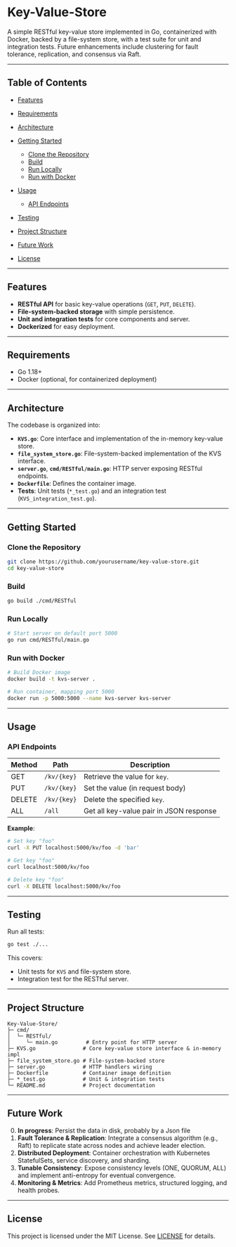 # Key-Value-Store

A simple RESTful key-value store implemented in Go, containerized with Docker, backed by a file-system store, with a test suite for unit and integration tests. Future enhancements include clustering for fault tolerance, replication, and consensus via Raft.

---

## Table of Contents

* [Features](#features)
* [Requirements](#requirements)
* [Architecture](#architecture)
* [Getting Started](#getting-started)

    * [Clone the Repository](#clone-the-repository)
    * [Build](#build)
    * [Run Locally](#run-locally)
    * [Run with Docker](#run-with-docker)
* [Usage](#usage)

    * [API Endpoints](#api-endpoints)
* [Testing](#testing)
* [Project Structure](#project-structure)
* [Future Work](#future-work)
* [License](#license)

---

## Features

* **RESTful API** for basic key-value operations (`GET`, `PUT`, `DELETE`).
* **File-system-backed storage** with simple persistence.
* **Unit and integration tests** for core components and server.
* **Dockerized** for easy deployment.

---

## Requirements

* Go 1.18+
* Docker (optional, for containerized deployment)

---

## Architecture

The codebase is organized into:

* **`KVS.go`**: Core interface and implementation of the in-memory key-value store.
* **`file_system_store.go`**: File-system-backed implementation of the KVS interface.
* **`server.go`**, **`cmd/RESTful/main.go`**: HTTP server exposing RESTful endpoints.
* **`Dockerfile`**: Defines the container image.
* **Tests**: Unit tests (`*_test.go`) and an integration test (`KVS_integration_test.go`).

---

## Getting Started

### Clone the Repository

```bash
git clone https://github.com/yourusername/key-value-store.git
cd key-value-store
```

### Build

```bash
go build ./cmd/RESTful
```

### Run Locally

```bash
# Start server on default port 5000
go run cmd/RESTful/main.go
```

### Run with Docker

```bash
# Build Docker image
docker build -t kvs-server .

# Run container, mapping port 5000
docker run -p 5000:5000 --name kvs-server kvs-server
```

---

## Usage

### API Endpoints

| Method | Path        | Description                             |
|--------|-------------|-----------------------------------------|
| GET    | `/kv/{key}` | Retrieve the value for `key`.           |
| PUT    | `/kv/{key}` | Set the value (in request body)         |
| DELETE | `/kv/{key}` | Delete the specified `key`.             |
| ALL    | `/all`      | Get all key-value pair in JSON response |

**Example**:

```bash
# Set key "foo"
curl -X PUT localhost:5000/kv/foo -d 'bar'

# Get key "foo"
curl localhost:5000/kv/foo

# Delete key "foo"
curl -X DELETE localhost:5000/kv/foo
```

---

## Testing

Run all tests:

```bash
go test ./...
```

This covers:

* Unit tests for `KVS` and file-system store.
* Integration test for the RESTful server.

---

## Project Structure

```text
Key-Value-Store/
├─ cmd/
│  └─ RESTful/
│     └─ main.go         # Entry point for HTTP server
├─ KVS.go               # Core key-value store interface & in-memory impl
├─ file_system_store.go # File-system-backed store
├─ server.go            # HTTP handlers wiring
├─ Dockerfile           # Container image definition
├─ *_test.go            # Unit & integration tests
└─ README.md            # Project documentation
```

---

## Future Work

0. **In progress**: Persist the data in disk, probably by a Json file
1. **Fault Tolerance & Replication**: Integrate a consensus algorithm (e.g., Raft) to replicate state across nodes and achieve leader election.
2. **Distributed Deployment**: Container orchestration with Kubernetes StatefulSets, service discovery, and sharding.
3. **Tunable Consistency**: Expose consistency levels (ONE, QUORUM, ALL) and implement anti-entropy for eventual convergence.
4. **Monitoring & Metrics**: Add Prometheus metrics, structured logging, and health probes.

---

## License

This project is licensed under the MIT License. See [LICENSE](LICENSE) for details.
